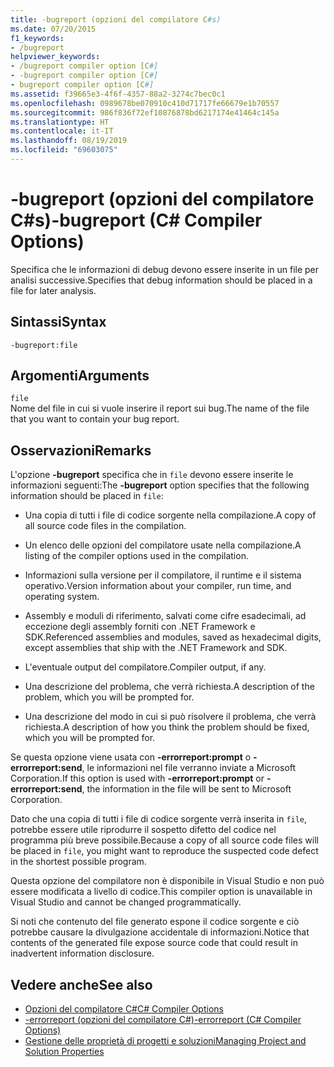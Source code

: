 ```yaml
---
title: -bugreport (opzioni del compilatore C#s)
ms.date: 07/20/2015
f1_keywords:
- /bugreport
helpviewer_keywords:
- /bugreport compiler option [C#]
- -bugreport compiler option [C#]
- bugreport compiler option [C#]
ms.assetid: f39665e3-4f6f-4357-88a2-3274c7bec0c1
ms.openlocfilehash: 0989678be070910c410d71717fe66679e1b70557
ms.sourcegitcommit: 986f836f72ef10876878bd6217174e41464c145a
ms.translationtype: HT
ms.contentlocale: it-IT
ms.lasthandoff: 08/19/2019
ms.locfileid: "69603075"
---
```

# <a name="-bugreport-c-compiler-options"></a><span data-ttu-id="6a29d-102">-bugreport (opzioni del compilatore C#s)</span><span class="sxs-lookup"><span data-stu-id="6a29d-102">-bugreport (C# Compiler Options)</span></span>
<span data-ttu-id="6a29d-103">Specifica che le informazioni di debug devono essere inserite in un file per analisi successive.</span><span class="sxs-lookup"><span data-stu-id="6a29d-103">Specifies that debug information should be placed in a file for later analysis.</span></span>  
  
## <a name="syntax"></a><span data-ttu-id="6a29d-104">Sintassi</span><span class="sxs-lookup"><span data-stu-id="6a29d-104">Syntax</span></span>  
  
```console  
-bugreport:file  
```  
  
## <a name="arguments"></a><span data-ttu-id="6a29d-105">Argomenti</span><span class="sxs-lookup"><span data-stu-id="6a29d-105">Arguments</span></span>  
 `file`  
 <span data-ttu-id="6a29d-106">Nome del file in cui si vuole inserire il report sui bug.</span><span class="sxs-lookup"><span data-stu-id="6a29d-106">The name of the file that you want to contain your bug report.</span></span>  
  
## <a name="remarks"></a><span data-ttu-id="6a29d-107">Osservazioni</span><span class="sxs-lookup"><span data-stu-id="6a29d-107">Remarks</span></span>  
 <span data-ttu-id="6a29d-108">L'opzione **-bugreport** specifica che in `file` devono essere inserite le informazioni seguenti:</span><span class="sxs-lookup"><span data-stu-id="6a29d-108">The **-bugreport** option specifies that the following information should be placed in `file`:</span></span>  
  
- <span data-ttu-id="6a29d-109">Una copia di tutti i file di codice sorgente nella compilazione.</span><span class="sxs-lookup"><span data-stu-id="6a29d-109">A copy of all source code files in the compilation.</span></span>  
  
- <span data-ttu-id="6a29d-110">Un elenco delle opzioni del compilatore usate nella compilazione.</span><span class="sxs-lookup"><span data-stu-id="6a29d-110">A listing of the compiler options used in the compilation.</span></span>  
  
- <span data-ttu-id="6a29d-111">Informazioni sulla versione per il compilatore, il runtime e il sistema operativo.</span><span class="sxs-lookup"><span data-stu-id="6a29d-111">Version information about your compiler, run time, and operating system.</span></span>  
  
- <span data-ttu-id="6a29d-112">Assembly e moduli di riferimento, salvati come cifre esadecimali, ad eccezione degli assembly forniti con .NET Framework e SDK.</span><span class="sxs-lookup"><span data-stu-id="6a29d-112">Referenced assemblies and modules, saved as hexadecimal digits, except assemblies that ship with the .NET Framework and SDK.</span></span>  
  
- <span data-ttu-id="6a29d-113">L'eventuale output del compilatore.</span><span class="sxs-lookup"><span data-stu-id="6a29d-113">Compiler output, if any.</span></span>  
  
- <span data-ttu-id="6a29d-114">Una descrizione del problema, che verrà richiesta.</span><span class="sxs-lookup"><span data-stu-id="6a29d-114">A description of the problem, which you will be prompted for.</span></span>  
  
- <span data-ttu-id="6a29d-115">Una descrizione del modo in cui si può risolvere il problema, che verrà richiesta.</span><span class="sxs-lookup"><span data-stu-id="6a29d-115">A description of how you think the problem should be fixed, which you will be prompted for.</span></span>  
  
 <span data-ttu-id="6a29d-116">Se questa opzione viene usata con **-errorreport:prompt** o **-errorreport:send**, le informazioni nel file verranno inviate a Microsoft Corporation.</span><span class="sxs-lookup"><span data-stu-id="6a29d-116">If this option is used with **-errorreport:prompt** or **-errorreport:send**, the information in the file will be sent to Microsoft Corporation.</span></span>  
  
 <span data-ttu-id="6a29d-117">Dato che una copia di tutti i file di codice sorgente verrà inserita in `file`, potrebbe essere utile riprodurre il sospetto difetto del codice nel programma più breve possibile.</span><span class="sxs-lookup"><span data-stu-id="6a29d-117">Because a copy of all source code files will be placed in `file`, you might want to reproduce the suspected code defect in the shortest possible program.</span></span>  
  
 <span data-ttu-id="6a29d-118">Questa opzione del compilatore non è disponibile in Visual Studio e non può essere modificata a livello di codice.</span><span class="sxs-lookup"><span data-stu-id="6a29d-118">This compiler option is unavailable in Visual Studio and cannot be changed programmatically.</span></span>  
  
 <span data-ttu-id="6a29d-119">Si noti che contenuto del file generato espone il codice sorgente e ciò potrebbe causare la divulgazione accidentale di informazioni.</span><span class="sxs-lookup"><span data-stu-id="6a29d-119">Notice that contents of the generated file expose source code that could result in inadvertent information disclosure.</span></span>  
  
## <a name="see-also"></a><span data-ttu-id="6a29d-120">Vedere anche</span><span class="sxs-lookup"><span data-stu-id="6a29d-120">See also</span></span>

- [<span data-ttu-id="6a29d-121">Opzioni del compilatore C#</span><span class="sxs-lookup"><span data-stu-id="6a29d-121">C# Compiler Options</span></span>](./index.md)
- [<span data-ttu-id="6a29d-122">-errorreport (opzioni del compilatore C#)</span><span class="sxs-lookup"><span data-stu-id="6a29d-122">-errorreport (C# Compiler Options)</span></span>](./errorreport-compiler-option.md)
- [<span data-ttu-id="6a29d-123">Gestione delle proprietà di progetti e soluzioni</span><span class="sxs-lookup"><span data-stu-id="6a29d-123">Managing Project and Solution Properties</span></span>](/visualstudio/ide/managing-project-and-solution-properties)
